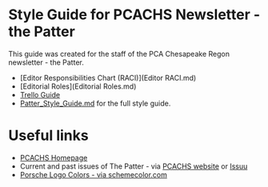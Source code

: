 # Style Guide for PCACHS Newsletter - the Patter

This guide was created for the staff of the PCA Chesapeake Regon newsletter - the Patter.

- [Editor Responsibilities Chart (RACI)](Editor RACI.md)
- [Editorial Roles](Editorial Roles.md)
- [Trello Guide]('Trello.md')
- [Patter_Style_Guide.md](Patter_Style_Guide.md) for the full style guide.

# Useful links

- [PCACHS Homepage](https://pcachs.org/)
- Current and past issues of The Patter - via [PCACHS website](https://pcachs.org/monthly-news/) or [Issuu](https://issuu.com/pcachs)
- [Porsche Logo Colors - via schemecolor.com](https://www.schemecolor.com/porsche-logo-colors.php)